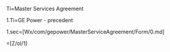 Ti=Master Services Agreement

1.Ti=GE Power - precedent 

1.sec=[Wx/com/gepower/MasterServiceAgreement/Form/0.md]

=[Z/ol/1]